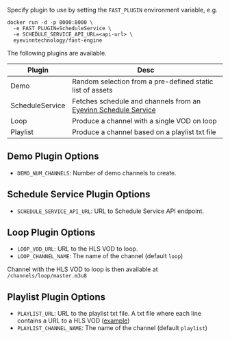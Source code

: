 Specify plugin to use by setting the `FAST_PLUGIN` environment variable, e.g.

```
docker run -d -p 8000:8000 \
  -e FAST_PLUGIN=ScheduleService \
  -e SCHEDULE_SERVICE_API_URL=<api-url> \
  eyevinntechnology/fast-engine
```

The following plugins are available.

| Plugin | Desc |
| ------ | ---- |
| Demo   | Random selection from a pre-defined static list of assets |
| ScheduleService | Fetches schedule and channels from an [Eyevinn Schedule Service](https://github.com/Eyevinn/schedule-service) |
| Loop | Produce a channel with a single VOD on loop |
| Playlist | Produce a channel based on a playlist txt file |

## Demo Plugin Options

- `DEMO_NUM_CHANNELS`: Number of demo channels to create.

## Schedule Service Plugin Options

- `SCHEDULE_SERVICE_API_URL`: URL to Schedule Service API endpoint.

## Loop Plugin Options

- `LOOP_VOD_URL`: URL to the HLS VOD to loop.
- `LOOP_CHANNEL_NAME`: The name of the channel (default `loop`)

Channel with the HLS VOD to loop is then available at `/channels/loop/master.m3u8`

## Playlist Plugin Options

- `PLAYLIST_URL`: URL to the playlist txt file. A txt file where each line contains a URL to a HLS VOD ([example](https://testcontent.eyevinn.technology/fast/fast-playlist.txt))
- `PLAYLIST_CHANNEL_NAME`: The name of the channel (default `playlist`)
